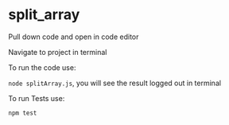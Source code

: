 # split_array

Pull down code and open in code editor

Navigate to project in terminal

To run the code use:

`node splitArray.js`, you will see the result logged out in terminal

To run Tests use:

`npm test`
 
